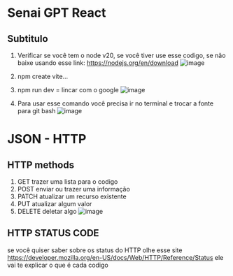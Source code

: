 # Senai GPT React
## Subtitulo
1. Verificar se você tem o node v20, se você tiver use esse codigo, se não baixe usando esse link: https://nodejs.org/en/download
   ![image](https://github.com/user-attachments/assets/83f445ad-e342-42bc-82b0-b487aaae5fd7)

3. npm create vite...
4. npm run dev = lincar com o google
    ![image](https://github.com/user-attachments/assets/94321e5e-6d44-4cc8-b657-186113d23aa5)
5. Para usar esse comando você precisa ir no terminal e trocar a fonte para git bash
![image](https://github.com/user-attachments/assets/e854c3e0-7796-4031-9d6d-4c14fbe3b21b)

 # JSON - HTTP
 ## HTTP methods
1. GET trazer uma lista para o codigo
2. POST enviar ou trazer uma informação
3. PATCH atualizar um recurso existente
4. PUT atualizar algum valor
5. DELETE deletar algo
![image](https://github.com/user-attachments/assets/e55b5873-f963-4f16-8c83-2179e8eba886)
 ## HTTP STATUS CODE
 se você quiser  saber sobre os status do HTTP olhe esse site
https://developer.mozilla.org/en-US/docs/Web/HTTP/Reference/Status
ele vai te explicar o que é cada codigo
